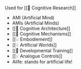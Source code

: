 Used for [[📝 Cognitive Research]]

* AMI (Artificial Mind)
* AMIs (Artificial Minds)
* [[📝 Cognitive Architecture]]
* [[📝 Cognitive Mechanisms]]
* [[💡 Embodiement]]
* [[💡 Artificial Worlds]]
* [[📝 Developmental Training]]
* [[💡 Analogue Controls]]
* Alife: stands for artificial life!